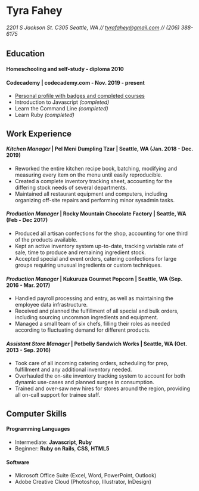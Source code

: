 ​
# Tyra Fahey

###### 2201 S Jackson St. C305 Seattle, WA // [tyrafahey@gmail.com](mailto:tyrafahey@gmail.com) // (206) 388-6175

## Education

#### Homeschooling and self-study - diploma 2010
 
#### Codecademy | codecademy.com - Nov. 2019 - present

* [Personal profile with badges and completed courses](https://www.codecademy.com/profiles/byte8163059590)
* Introduction to Javascript _(completed)_
* Learn the Command Line _(completed)_
* Learn Ruby _(completed)_

## Work Experience

#### _Kitchen Manager_ | Pel Meni Dumpling Tzar | Seattle, WA (Jan. 2018 - Dec. 2019)
* Reworked the entire kitchen recipe book, batching, modifying and measuring every item on the menu until easily reproducible.
* Created a complete inventory tracking sheet, accounting for the differing stock needs of several departments.
* Maintained all restaurant equipment and computers, including organizing off-site repairs and performing minor sysadmin tasks.  
#### _Production Manager_ | Rocky Mountain Chocolate Factory | Seattle, WA (Feb - Dec 2017)
* Produced all artisan confections for the shop, accounting for one third of the products available. 
* Kept an active inventory system up-to-date, tracking variable rate of sale, time to produce and remaining ingredient stock.
* Accepted special and event orders, catering confections for large groups requiring unusual ingredients or custom techniques.  
#### _Production Manager_ | Kukuruza Gourmet Popcorn | Seattle, WA (Sep. 2016 - Mar. 2017)
* Handled payroll processing and entry, as well as maintaining the employee data infrastructure.
* Received and planned the fulfillment of all special and bulk orders, including sourcing uncommon ingredients and equipment.
* Managed a small team of six chefs, filling their roles as needed according to fluctuating demand for different products.  
#### _Assistant Store Manager_ | Potbelly Sandwich Works | Seattle, WA (Oct. 2013 - Sep. 2016)
* Took care of all incoming catering orders, scheduling for prep, fulfillment and any additional inventory needed.
* Overhauled the on-site inventory tracking system to account for both dynamic use-cases and planned surges in consumption.
* Trained and over-saw new hires for stores around the region, providing all on-call support for trainee staff.
## Computer Skills

#### Programming Languages

* Intermediate: **Javascript**, **Ruby**
* Beginner: **Ruby on Rails**, **CSS**, **HTML5**
  
#### Software

* Microsoft Office Suite (Excel, Word, PowerPoint, Outlook)
* Adobe Creative Cloud (Photoshop, Illustrator, InDesign)
